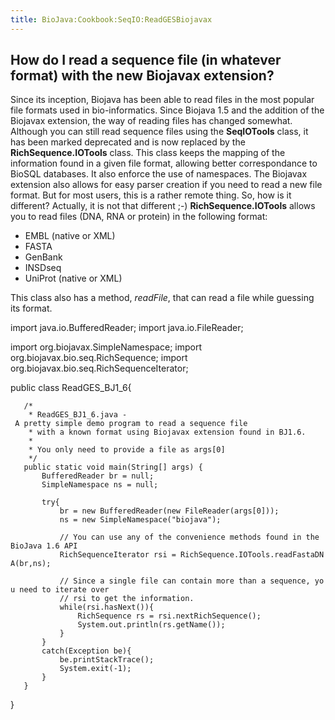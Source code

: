 ```yaml
---
title: BioJava:Cookbook:SeqIO:ReadGESBiojavax
---
```


How do I read a sequence file (in whatever format) with the new Biojavax extension?
-----------------------------------------------------------------------------------

Since its inception, Biojava has been able to read files in the most
popular file formats used in bio-informatics. Since Biojava 1.5 and the
addition of the Biojavax extension, the way of reading files has changed
somewhat. Although you can still read sequence files using the
**SeqIOTools** class, it has been marked deprecated and is now replaced
by the **RichSequence.IOTools** class. This class keeps the mapping of
the information found in a given file format, allowing better
correspondance to BioSQL databases. It also enforce the use of
namespaces. The Biojavax extension also allows for easy parser creation
if you need to read a new file format. But for most users, this is a
rather remote thing. So, how is it different? Actually, it is not that
different ;-) **RichSequence.IOTools** allows you to read files (DNA,
RNA or protein) in the following format:

-   EMBL (native or XML)
-   FASTA
-   GenBank
-   INSDseq
-   UniProt (native or XML)

This class also has a method, *readFile*, that can read a file while
guessing its format.

<java> import java.io.BufferedReader; import java.io.FileReader;

import org.biojavax.SimpleNamespace; import
org.biojavax.bio.seq.RichSequence; import
org.biojavax.bio.seq.RichSequenceIterator;

public class ReadGES\_BJ1\_6{

`   /* `  
`    * ReadGES_BJ1_6.java - A pretty simple demo program to read a sequence file`  
`    * with a known format using Biojavax extension found in BJ1.6. `  
`    * `  
`    * You only need to provide a file as args[0]`  
`    */`  
`   public static void main(String[] args) {`  
`       BufferedReader br = null;`  
`       SimpleNamespace ns = null;`  
`       `  
`       try{`  
`           br = new BufferedReader(new FileReader(args[0]));`  
`           ns = new SimpleNamespace("biojava");`  
`           `  
`           // You can use any of the convenience methods found in the BioJava 1.6 API`  
`           RichSequenceIterator rsi = RichSequence.IOTools.readFastaDNA(br,ns);`  
`   `  
`           // Since a single file can contain more than a sequence, you need to iterate over`  
`           // rsi to get the information.`  
`           while(rsi.hasNext()){`  
`               RichSequence rs = rsi.nextRichSequence();`  
`               System.out.println(rs.getName());`  
`           }`  
`       }`  
`       catch(Exception be){`  
`           be.printStackTrace();`  
`           System.exit(-1);`  
`       }`  
`   }`

} </java>
